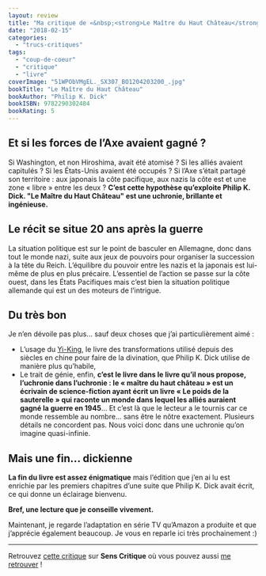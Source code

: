 ```yaml
---
layout: review
title: "Ma critique de «&nbsp;<strong>Le Maître du Haut Château</strong>&nbsp;» de <em>Philip K. Dick</em>"
date: "2018-02-15"
categories: 
  - "trucs-critiques"
tags: 
  - "coup-de-coeur"
  - "critique"
  - "livre"
coverImage: "51WPObVMgEL._SX307_BO1204203200_.jpg"
bookTitle: "Le Maître du Haut Château"
bookAuthor: "Philip K. Dick"
bookISBN: 9782290302484  
bookRating: 5
---
```


## Et si les forces de lʼAxe avaient gagné ?

Si Washington, et non Hiroshima, avait été atomisé ? Si les alliés avaient capitulés ? Si les États-Unis avaient été occupés ? Si lʼAxe sʼétait partagé son territoire : aux japonais la côte pacifique, aux nazis la côte est et une zone « libre » entre les deux ? **Cʼest cette hypothèse quʼexploite Philip K. Dick. "Le Maître du Haut Château" est une uchronie, brillante et ingénieuse.**

## Le récit se situe 20 ans après la guerre

La situation politique est sur le point de basculer en Allemagne, donc dans tout le monde nazi, suite aux jeux de pouvoirs pour organiser la succession à la tête du Reich. Lʼéquilibre du pouvoir entre les nazis et la japonais est lui-même de plus en plus précaire. Lʼessentiel de lʼaction se passe sur la côte ouest, dans les États Pacifiques mais cʼest bien la situation politique allemande qui est un des moteurs de lʼintrigue.

## Du **très** bon

Je nʼen dévoile pas plus... sauf deux choses que jʼai particulièrement aimé :

- Lʼusage du [Yi-King](https://fr.wikipedia.org/wiki/Yi_Jing), le livre des transformations utilisé depuis des siècles en chine pour faire de la divination, que Philip K. Dick utilise de manière plus quʼhabile,
- Le trait de génie, enfin, **cʼest le livre dans le livre quʼil nous propose, lʼuchronie dans lʼuchronie : le « maître du haut château » est un écrivain de science-fiction ayant écrit un livre « Le poids de la sauterelle » qui raconte un monde dans lequel les alliés auraient gagné la guerre en 1945**... Et cʼest là que le lecteur a le tournis car ce monde ressemble au nombre... sans être le nôtre exactement. Plusieurs détails ne concordent pas. Nous voici donc dans une uchronie quʼon imagine quasi-infinie.

## Mais une fin... dickienne

**La fin du livre est assez énigmatique** mais lʼédition que jʼen ai lu est enrichie par les premiers chapitres dʼune suite que Philip K. Dick avait écrit, ce qui donne un éclairage bienvenu.

**Bref, une lecture que je conseille vivement.**

Maintenant, je regarde l’adaptation en série TV qu’Amazon a produite et que j’apprécie également beaucoup. Je vous en reparle ici très prochainement :)

* * *

Retrouvez [cette critique](https://www.senscritique.com/livre/Le_Maitre_du_Haut_Chateau/critique/159321174) sur **Sens Critique** où vous pouvez aussi [me retrouver](http://www.senscritique.com/Arnaud_Malon) !
